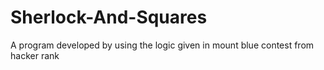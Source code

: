 # Sherlock-And-Squares
A program developed by using the logic given in mount blue contest from hacker rank
